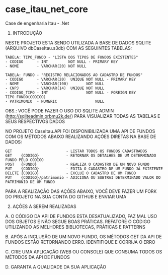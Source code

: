 # case_itau_net_core
Case de engenharia Itau - .Net

1. INTRODUÇÃO

NESTE PROJETO ESTA SENDO UTILIZADA A BASE DE DADOS SQLITE (ARQUIVO dbCaseItau.s3db) COM AS SEGUINTES TABELAS:

	TABELA: TIPO_FUNDO - "LISTA DOS TIPOS DE FUNDOS EXISTENTES"
	- CODIGO      - INT         NOT NULL - PRIMARY KEY
	- NOME        - VARCHAR(20) NOT NULL

	TABELA: FUNDO - "REGISTRO RELACIONADOS AO CADASTRO DE FUNDOS"
	- CODIGO      - VARCHAR(20)  UNIQUE NOT NULL - PRIMARY KEY
	- NOME        - VARCHAR(100)        NOT NULL
	- CNPJ        - VARCHAR(14)  UNIQUE NOT NULL
	- CODIGO_TIPO - INT                 NOT NULL - FOREIGN KEY TIPO_FUNDO(CODIGO)
	- PATRIMONIO  - NUMERIC                 NULL

OBS.: VOCÊ PODE FAZER O USO DO SQLITE ADMIN (http://sqliteadmin.orbmu2k.de/) PARA VISUALIZAR TODAS AS TABELAS E SEUS RESPECTIVOS DADOS

NO PROJETO CaseItau.API FOI DISPONIBILIZADA UMA API DE FUNDOS COM OS MÉTODOS ABAIXO REALIZANDO AÇÕES DIRETAS NA BASE DE DADOS:

	GET                        - LISTAR TODOS OS FUNDOS CADASTRADOS
	GET    {CODIGO}            - RETORNAR OS DETALHES DE UM DETERMINADO FUNDO PELO CÓDIGO
	POST   {FUNDO}             - REALIZA O CADASTRO DE UM NOVO FUNDO
	PUT    {CODIGO}            - EDITA O CADASTRO DE UM FUNDO JÁ EXISTENTE
	DELETE {CODIGO}            - EXCLUI O CADASTRO DE UM FUNDO
	PUT    {CODIGO}/patrimonio - ADICIONA OU SUBTRAI DETERMINADO VALOR DO PATRIMONIO DE UM FUNDO
	
PARA A REALIZAÇÃO DAS AÇÕES ABAIXO, VOCÊ DEVE FAZER UM FORK DO PROJETO NA SUA CONTA DO GITHUB E ENVIAR UMA

2. AÇÕES A SEREM REALIZADAS

A. O CÓDIGO DA API DE FUNDOS ESTA DESATUALIZADO, FAZ MAL USO DOS OBJETOS E NÃO SEGUE BOAS PRÁTICAS. REFATORE O CÓDIGO UTILIZANDO AS MELHORES BIBLIOTECAS, PRÁTICAS E PATTERNS

B. APÓS A INCLUSÃO DE UM NOVO FUNDO, OS MÉTODOS GET DA API DE FUNDOS ESTÃO RETORNANDO ERRO. IDENTIFIQUE E CORRIJA O ERRO

C. CRIE UMA APLICAÇÃO (WEB OU CONSOLE) QUE CONSUMA TODOS OS MÉTODOS DA API DE FUNDOS

D. GARANTA A QUALIDADE DA SUA APLICAÇÃO

